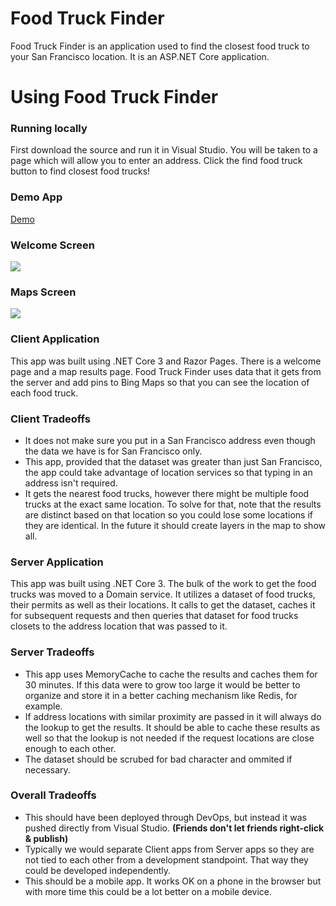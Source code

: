 # Food Truck Finder
Food Truck Finder is an application used to find the closest food truck to your San Francisco location. It is an ASP.NET Core application.

# Using Food Truck Finder

### Running locally
First download the source and run it in Visual Studio.  You will be taken to a page which will allow you to enter an address.  Click the find food truck button to find closest food trucks!

### Demo App
 [Demo](https://vinnie-rossi-find-food-trucks.azurewebsites.net/)


### Welcome Screen

[<img src="https://vinnierossifoodtrucktest.blob.core.windows.net/images/FoodTruckFinderWelcome.PNG" />](https://vinnie-rossi-find-food-trucks.azurewebsites.net/)

### Maps Screen
[<img src="https://vinnierossifoodtrucktest.blob.core.windows.net/images/FoodTruckFinderMaps.PNG" />](https://vinnie-rossi-find-food-trucks.azurewebsites.net/)

### Client Application
This app was built using .NET Core 3 and Razor Pages.  There is a welcome page and a map results page.  Food Truck Finder uses data that it gets from the server and add pins to Bing Maps so that you can see the location of each food truck.

### Client Tradeoffs
+ It does not make sure you put in a San Francisco address even though the data we have is for San Francisco only.
+ This app, provided that the dataset was greater than just San Francisco, the app could take advantage of location services so that typing in an address isn't required.
+ It gets the nearest food trucks, however there might be multiple food trucks at the exact same location.  To solve for that, note that the results are distinct based on that location so you could lose some locations if they are identical.  In the future it should create layers in the map to show all.

### Server Application
This app was built using .NET Core 3.  The bulk of the work to get the food trucks was moved to a Domain service.  It utilizes a dataset of food trucks, their permits as well as their locations.  It calls to get the dataset, caches it for subsequent requests and then queries that dataset for food trucks closets to the address location that was passed to it.

### Server Tradeoffs
+ This app uses MemoryCache to cache the results and caches them for 30 minutes.  If this data were to grow too large it would be better to organize and store it in a better caching mechanism like Redis, for example.
+ If address locations with similar proximity are passed in it will always do the lookup to get the results.  It should be able to cache these results as well so that the lookup is not needed if the request locations are close enough to each other.
+ The dataset should be scrubed for bad character and ommited if necessary.

### Overall Tradeoffs
+ This should have been deployed through DevOps, but instead it was pushed directly from Visual Studio. **(Friends don't let friends right-click & publish)**
+ Typically we would separate Client apps from Server apps so they are not tied to each other from a development standpoint.  That way they could be developed independently.
+ This should be a mobile app.  It works OK on a phone in the browser but with more time this could be a lot better on a mobile device.
